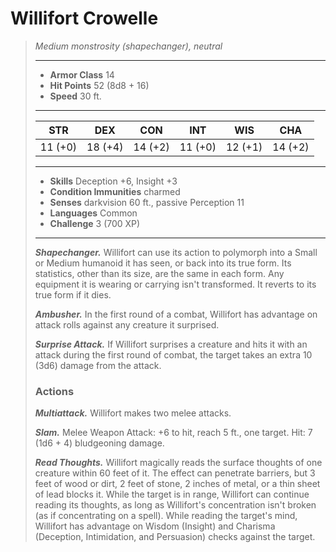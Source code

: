 # Willifort Crowelle
>*Medium monstrosity (shapechanger), neutral*
>___
>- **Armor Class** 14
>- **Hit Points** 52 (8d8 + 16)
>- **Speed** 30 ft.
>___
>|STR|DEX|CON|INT|WIS|CHA|
>|:---:|:---:|:---:|:---:|:---:|:---:|
>|11 (+0)|18 (+4)|14 (+2)|11 (+0)|12 (+1)|14 (+2)|
>___
>- **Skills** Deception +6, Insight +3
>- **Condition Immunities** charmed
>- **Senses** darkvision 60 ft., passive Perception 11
>- **Languages** Common
>- **Challenge** 3 (700 XP)
>___
>***Shapechanger.*** Willifort can use its action to polymorph into a Small or Medium humanoid it has seen, or back into its true form. Its statistics, other than its size, are the same in each form. Any equipment it is wearing or carrying isn't transformed. It reverts to its true form if it dies.  
>
>***Ambusher.*** In the first round of a combat, Willifort has advantage on attack rolls against any creature it surprised.  
>
>***Surprise Attack.*** If Willifort surprises a creature and hits it with an attack during the first round of combat, the target takes an extra 10 (3d6) damage from the attack.  
>
>### Actions
>***Multiattack.*** Willifort makes two melee attacks.  
>
>***Slam.*** Melee Weapon Attack: +6 to hit, reach 5 ft., one target. Hit: 7 (1d6 + 4) bludgeoning damage.  
>
>***Read Thoughts.*** Willifort magically reads the surface thoughts of one creature within 60 feet of it. The effect can penetrate barriers, but 3 feet of wood or dirt, 2 feet of stone, 2 inches of metal, or a thin sheet of lead blocks it. While the target is in range, Willifort can continue reading its thoughts, as long as Willifort's concentration isn't broken (as if concentrating on a spell). While reading the target's mind, Willifort has advantage on Wisdom (Insight) and Charisma (Deception, Intimidation, and Persuasion) checks against the target.